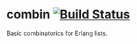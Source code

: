 # combin [![Build Status](https://travis-ci.org/joergen7/lib_combin.svg?branch=master)](https://travis-ci.org/joergen7/lib_combin)

Basic combinatorics for Erlang lists.
